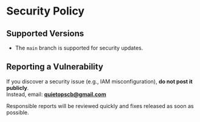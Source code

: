 # Security Policy

## Supported Versions
- The `main` branch is supported for security updates.

## Reporting a Vulnerability
If you discover a security issue (e.g., IAM misconfiguration), **do not post it publicly**.  
Instead, email: **quietopscb@gmail.com**

Responsible reports will be reviewed quickly and fixes released as soon as possible.
